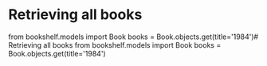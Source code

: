 # Retrieving all books
from bookshelf.models import Book
books = Book.objects.get(title='1984')# Retrieving all books
from bookshelf.models import Book
books = Book.objects.get(title='1984')